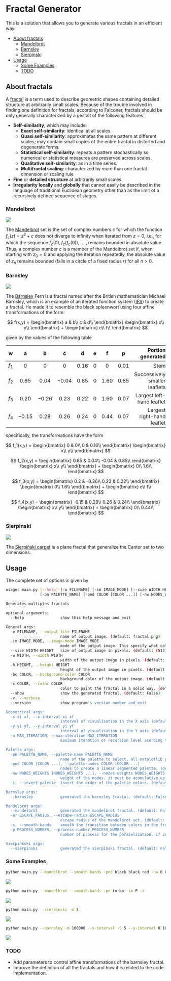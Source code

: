 # Fractal Generator <!-- no toc -->

This is a solution that allows you to generate various fractals in an efficient way.

- [About fractals](#about-fractals)
  - [Mandelbrot](#mandelbrot)
  - [Barnsley](#barnsley)
  - [Sierpinski](#sierpinski)
- [Usage](#usage)
  - [Some Examples](#some-examples)
  - [TODO](#todo)

## About fractals
A [fractal](https://en.wikipedia.org/wiki/Fractal) is a term used to describe geometric shapes containing detailed structure at arbitrarily small scales. Because of the trouble involved in finding one definition for fractals, according to Falconer, fractals should be only generally characterized by a gestalt of the following features:
- **Self-similarity**, which may include:
  - **Exact self-similarity**: identical at all scales.
  - **Quasi self-similarity**: approximates the same pattern at different scales; may contain small copies of the entire fractal in distorted and degenerate forms.
  - **Statistical self-similarity**: repeats a pattern stochastically so numerical or statistical measures are preserved across scales.
  - **Qualitative self-similarity**: as in a time series.
  - **Multifractal scaling**: characterized by more than one fractal dimension or scaling rule
- **Fine** or **detailed structure** at arbitrarily small scales.
- **Irregularity locally** and **globally** that cannot easily be described in the language of traditional Euclidean geometry other than as the limit of a recursively defined sequence of stages.

### Mandelbrot
![](./images/mandelbrot.png)

The [Mandelbrot](https://en.wikipedia.org/wiki/Mandelbrot_set) set is the set of complex numbers $c$ for which the function $f_{c}(z)=z^{2}+c$ does not diverge to infinity when iterated from $z = 0$, i.e., for which the sequence $f_c(0), f_c(f_c(0))$, $\ \dots$, remains bounded in absolute value. Thus, a complex number $c$ is a member of the Mandelbrot set if, when starting with $z_{0}=0$ and applying the iteration repeatedly, the absolute value of $z_{n}$ remains bounded (falls in a circle of a fixed radius $r$) for all $n > 0$.

### Barnsley
![](./images/barnsley.png)

The [Barnsley](https://en.wikipedia.org/wiki/Barnsley_fern) Fern is a fractal named after the British mathematician Michael Barnsley, which is an example of an iterated function system ([IFS](https://en.wikipedia.org/wiki/Iterated_function_system)) to create a fractal. He made it to resemble the black spleenwort using four affine transformations of the form:

$$
f(x,y) =
\begin{bmatrix}
a & b\\
c & d\\
\end{bmatrix}
\begin{bmatrix}
x\\
y\\
\end{bmatrix}
+
\begin{bmatrix}
e\\
f\\
\end{bmatrix}
$$

given by the values of the following table

w|a|b|c|d|e|f|p|Portion generated
---|:---:|:---:|:---:|:---:|:---:|:---:|:---:|---:
$f_1$|0 |	0 |	0 |	0.16| 	0 |	0 	|0.01| 	Stem
$f_2$ |	0.85 |	0.04 |	−0.04 |	0.85 |	0 |	1.60 |	0.85 |	Successively smaller leaflets
$f_3$ |	0.20 |	−0.26 |	0.23 |	0.22 |	0 	|1.60 	|0.07 |	Largest left-hand leaflet
$f_4$ |	−0.15 |	0.28 |	0.26 |	0.24 |	0 |	0.44 |	0.07 |	Largest right-hand leaflet

specifically, the transformations have the form

$$
f_1(x,y) =
\begin{bmatrix}
0 & 0\\
0 & 0.16\\
\end{bmatrix}
\begin{bmatrix}
x\\
y\\
\end{bmatrix}
$$

$$
f_2(x,y) =
\begin{bmatrix}
0.85 & 0.04\\
-0.04 & 0.85\\
\end{bmatrix}
\begin{bmatrix}
x\\
y\\
\end{bmatrix}
+
\begin{bmatrix}
0\\
1.6\\
\end{bmatrix}
$$

$$
f_3(x,y) =
\begin{bmatrix}
0.2 & -0.26\\
0.23 & 0.22\\
\end{bmatrix}
\begin{bmatrix}
0\\
1.6\\
\end{bmatrix}
+
\begin{bmatrix}
e\\
f\\
\end{bmatrix}
$$


$$
f_4(x,y) =
\begin{bmatrix}
-0.15 & 0.28\\
0.26 & 0.24\\
\end{bmatrix}
\begin{bmatrix}
x\\
y\\
\end{bmatrix}
+
\begin{bmatrix}
0\\
0.44\\
\end{bmatrix}
$$

### Sierpinski
![](./images/sierpinski.png)

The [Sierpiński carpet](https://en.wikipedia.org/wiki/Sierpi%C5%84ski_carpet) is a plane fractal that generalize the Cantor set to two dimensions.

## Usage
The complete set of options is given by

```bash
usage: main.py [--help] [-o FILENAME] [-im IMAGE MODE] [--size WIDTH HEIGHT] [-w WIDTH] [-h HEIGHT] [-bc COLOR] [-c COLOR] [--show] [-v] [--version] [-x xi xf] [-y yi yf] [-m MAX_ITERATION]
               [-pn PALETTE_NAME] [-pnd COLOR [COLOR ...]] [-nw NODES_WEIGHTS [NODES_WEIGHTS ...]] [-i] [--barnsley] [--mandelbrot] [-er ESCAPE_RADIUS] [-s] [-p PROCESS_NUMBER] [--sierpinski]

Generates multiples fractals

optional arguments:
  --help                show this help message and exit

General args:
  -o FILENAME, --output-file FILENAME
                        name of output image. (default: fractal.png)
  -im IMAGE MODE, --image-mode IMAGE MODE
                        mode of the output image. This specify what color schema must be applied. (default: L)
  --size WIDTH HEIGHT   size of output image in pixels. (default: (512, 512))
  -w WIDTH, --width WIDTH
                        width of the output image in pixels. (default: None)
  -h HEIGHT, --height HEIGHT
                        height of the output image in pixels. (default: None)
  -bc COLOR, --background-color COLOR
                        background color of the output image. (default: 0)
  -c COLOR, --color COLOR
                        color to paint the fractal in a solid way. (default: 255)
  --show                show the generated fractal. (default: False)
  -v, --verbose
  --version             show program's version number and exit

Geometrical args:
  -x xi xf, --x-interval xi xf
                        interval of visualisation in the X axis (default: (-2, 2))
  -y yi yf, --y-interval yi yf
                        interval of visualisation in the Y axis (default: (-2, 2))
  -m MAX_ITERATION, --max-iteration MAX_ITERATION
                        maximum iteration or recursion level acording to the selected fractal. (default: 20)

Palette args:
  -pn PALETTE_NAME, --palette-name PALETTE_NAME
                        name of the palette to select, all matplotlib palettes are supported. (default: None)
  -pnd COLOR [COLOR ...], --palette-nodes COLOR [COLOR ...]
                        nodes to create a linear segmented palette. (default: None)
  -nw NODES_WEIGHTS [NODES_WEIGHTS ...], --nodes-weights NODES_WEIGHTS [NODES_WEIGHTS ...]
                        weight of the nodes. it must be acomulative up to 1 (default: None)
  -i, --invert-palette  invert the order of the palette colors. (default: False)

Barnsley args:
  --barnsley            generated the barnsley fractal. (default: False)

Mandelbrot args:
  --mandelbrot          generated the mandelbrot fractal. (default: False)
  -er ESCAPE_RADIUS, --escape-radius ESCAPE_RADIUS
                        escape radius of the mandelbrot set. (default: 1000)
  -s, --smooth-bands    smooth the transition between colors in the fractal. (default: False)
  -p PROCESS_NUMBER, --process-number PROCESS_NUMBER
                        number of process for the paralelization, if zero is passed the maximum number allowed will be used. (default: 0)

Sierpinkski args:
  --sierpinski          generated the sierpinski fractal. (default: False)
```

### Some Examples
```bash
python main.py --mandelbrot --smooth-bands -pnd black black red -nw 0 0.5 1 -im P
```
![](./images/example_1.png)


```bash
python main.py --mandelbrot --smooth-bands -pn turbo -im P -i
```
![](./images/example_2.png)

```bash
python main.py --sierpinski -m 3
```
![](./images/example_3.png)

```bash
python main.py --barnsley -m 100000 --x-interval -5 5 --y-interval 0 10 -c green -im RGB
```
![](./images/example_4.png)

### TODO
- Add parameters to control affine transformations of the barnsley fractal.
- Improve the definition of all the fractals and how it is related to the code implementation.
